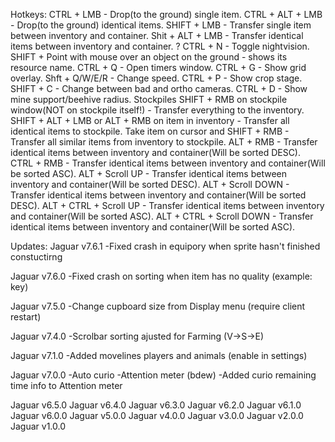 Hotkeys:
CTRL + LMB - Drop(to the ground) single item.
CTRL + ALT + LMB - Drop(to the ground) identical items.
SHIFT + LMB - Transfer single item between inventory and container.
Shit + ALT + LMB - Transfer identical items between inventory and container. ?
CTRL + N - Toggle nightvision.
SHIFT + Point with mouse over an object on the ground - shows its resource name.
CTRL + Q - Open timers window.
CTRL + G - Show grid overlay.
Shft + Q/W/E/R - Change speed.
CTRL + P - Show crop stage.
SHIFT + C - Change between bad and ortho cameras.
CTRL + D - Show mine support/beehive radius.
Stockpiles
SHIFT + RMB on stockpile window(NOT on stockpile itself!) - Transfer everything to the inventory.
SHIFT + ALT + LMB or ALT + RMB on item in inventory - Transfer all identical items to stockpile.
Take item on cursor and SHIFT + RMB - Transfer all similar items from inventory to stockpile.
ALT + RMB - Transfer identical items between inventory and container(Will be sorted DESC).
CTRL + RMB - Transfer identical items between inventory and container(Will be sorted ASC).
ALT + Scroll UP - Transfer identical items between inventory and container(Will be sorted DESC).
ALT + Scroll DOWN - Transfer identical items between inventory and container(Will be sorted DESC).
ALT + CTRL + Scroll UP - Transfer identical items between inventory and container(Will be sorted ASC).
ALT + CTRL + Scroll DOWN - Transfer identical items between inventory and container(Will be sorted ASC).

Updates:
Jaguar v7.6.1
-Fixed crash in equipory when sprite hasn't finished constuctirng

Jaguar v7.6.0
-Fixed crash on sorting when item has no quality (example: key)

Jaguar v7.5.0
-Change cupboard size from Display menu (require client restart)

Jaguar v7.4.0
-Scrolbar sorting ajusted for Farming (V->S->E)

Jaguar v7.1.0
-Added movelines players and animals (enable in settings)

Jaguar v7.0.0
-Auto curio
-Attention meter (bdew)
-Added curio remaining time info to Attention meter


Jaguar v6.5.0
Jaguar v6.4.0
Jaguar v6.3.0
Jaguar v6.2.0
Jaguar v6.1.0
Jaguar v6.0.0
Jaguar v5.0.0
Jaguar v4.0.0
Jaguar v3.0.0
Jaguar v2.0.0
Jaguar v1.0.0